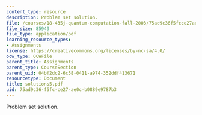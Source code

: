 ```yaml
---
content_type: resource
description: Problem set solution.
file: /courses/18-435j-quantum-computation-fall-2003/75ad9c36f5fcce27ae0cb0889e9787b3_solutions5.pdf
file_size: 85949
file_type: application/pdf
learning_resource_types:
- Assignments
license: https://creativecommons.org/licenses/by-nc-sa/4.0/
ocw_type: OCWFile
parent_title: Assignments
parent_type: CourseSection
parent_uid: 04bf2dc2-6c58-0411-a974-352ddf413671
resourcetype: Document
title: solutions5.pdf
uid: 75ad9c36-f5fc-ce27-ae0c-b0889e9787b3
---
```

Problem set solution.